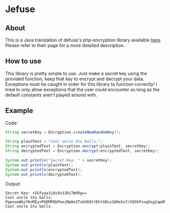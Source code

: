 # Jefuse


About
------------

This is a Java translation of defuse's php-encryption library available [here](https://github.com/defuse/php-encryption).
Please refer to their page for a more detailed description.

How to use
------------

This library is pretty simple to use. Just make a secret key using the provided function, keep that key to encrypt and decrypt
your data. Exceptions must be caught in order for this library to function correctly! I tried to only allow exceptions that the 
user could encounter as long as the default constants aren't played around with.

Example
------------
Code:
~~~java
String secretKey = Encryption.createNewRandomKey();
       
String plainText = "Cool uncle Stu balls.";
String encryptedText = Encryption.encrypt(plainText, secretKey);
String decryptedText = Encryption.decrypt(encryptedText, secretKey);
       
System.out.println("Secret Key: " + secretKey);
System.out.println(plainText);
System.out.println(encryptedText);
System.out.println(decryptedText);
~~~
Output:
    
    Secret Key: +IGfyaa3jQzXo3JOi7WXRg==
    Cool uncle Stu balls.
    PgenoeWGzf6nMIy+PUEMPObPeeiMp0e2TxbS69ttEhtSDLo2AReSu7/VQ3hPsuqXxg2apHMXH0ggoySZHrgkXCTGKNqbed1IRcui0dNuZ/A=
    Cool uncle Stu balls.
